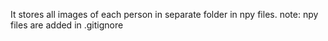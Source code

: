 It stores all images of each person in separate folder in npy files.
note: npy files are added in .gitignore